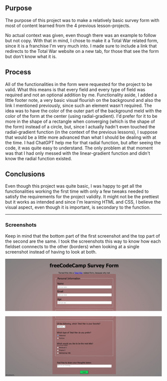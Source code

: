 ## Purpose
The purpose of this project was to make a relatively basic survey form with most of content learned from the 4 previous lesson-projects. 

No actual context was given, even though there was an example to follow but not copy. With that in mind, I chose to make it a Total War related form, since it is a franchise I'm very much into. I made sure to include a link that redirects to the Total War website on a new tab, for those that see the form but don't know what it is.

## Process
All of the functionalities in the form were requested for the project to be valid. What this means is that every field and every type of field was required and not an optional addition by me. Functionality aside, I added a little footer note, a very basic visual flourish on the background and also the link I mentioned previously, since such an element wasn't required. The idea was to have the color of the outer part of the background meld with the color of the form at the center (using radial-gradient). I'd prefer for it to be more in the shape of a rectangle when converging (which is the shape of the form) instead of a circle, but, since I actually hadn't even touched the radial-gradient function (in the context of the previous lessons), I suppose that would be a little more advanced than what I should be dealing with at the time. I had ChatGPT help me for that radial function, but after seeing the code, it was quite easy to understand. The only problem at that moment was that I had only messed with the linear-gradient function and didn't know the radial function existed. 

## Conclusions
Even though this project was quite basic, I was happy to get all the functionalities working the first time with only a few tweaks needed to satisfy the requirements for the project validity. It might not be the prettiest but it works as intended and since I'm learning HTML and CSS, I believe the visual aspect, even though it is important, is secondary to the function.

---

### Screenshots
Keep in mind that the bottom part of the first screenshot and the top part of the second are the same. I took the screenshots this way to know how each fieldset connnects to the other (borders) when looking at a single screenshot instead of having to look at both.

![Screenshot of the top](images/personal%20information.JPG)

![Screenshot of the bottom](images/bottom%20part.JPG)
